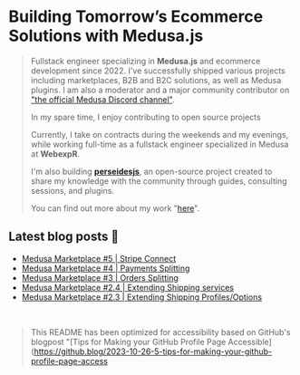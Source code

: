 <h1 align="left"><b>Building Tomorrow’s Ecommerce Solutions with Medusa.js</b></h1>

<blockquote>
    <p> 
         Fullstack engineer specializing in <b>Medusa.js</b> and ecommerce development since 2022. I've successfully shipped various projects including marketplaces, B2B and B2C solutions, as well as Medusa plugins. I am also a moderator and a major community contributor on <a href="https://discord.gg/medusajs">"the official Medusa Discord channel"</a>.
    </p>
    <p>
        In my spare time, I enjoy contributing to open source projects
    </p>
    <p>
        Currently, I take on contracts during the weekends and my evenings, while working full-time as a fullstack engineer specialized in Medusa at <b>WebexpR</b>.
    </p>
    <p>
        I'm also building <b><a href="https://github.com/perseidesjs">perseidesjs</a></b>, an open-source project created to share my knowledge with the community through guides, consulting sessions, and plugins.
    </p>
    <p>
        You can find out more about my work "<a href="https://imadil.dev">here</a>".
    </p>
</blockquote>

<h2 align="left">
    <b>
      Latest blog posts 📰
    </b>
</h2>

<!-- BLOG-POST-LIST:START -->
-   [Medusa Marketplace #5 | Stripe Connect](https://blog.perseides.org/medusa-marketplace-5-stripe-connect)
-   [Medusa Marketplace #4 | Payments Splitting](https://blog.perseides.org/medusa-marketplace-4-payments-splitting)
-   [Medusa Marketplace #3 | Orders Splitting](https://blog.perseides.org/medusa-marketplace-3-orders-splitting)
-   [Medusa Marketplace #2.4 | Extending Shipping services](https://blog.perseides.org/medusa-marketplace-24-extending-shipping-services)
-   [Medusa Marketplace #2.3 | Extending Shipping Profiles/Options](https://blog.perseides.org/medusa-marketplace-23-extending-shipping-profilesoptions)
<!-- BLOG-POST-LIST:END -->

<br/>

> This README has been optimized for accessibility based on GitHub's blogpost "[Tips for Making your GitHub Profile Page Accessible](https://github.blog/2023-10-26-5-tips-for-making-your-github-profile-page-access
